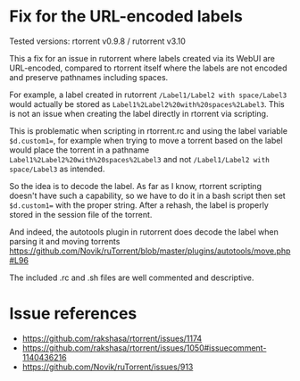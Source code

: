 # Fix for the URL-encoded labels
Tested versions: rtorrent v0.9.8 / rutorrent v3.10

This a fix for an issue in rutorrent where labels created via its WebUI are URL-encoded, compared to rtorrent itself where the labels are not encoded and preserve pathnames including spaces.

For example, a label created in rutorrent `/Label1/Label2 with space/Label3` would actually be stored as `Label1%2Label2%20with%20spaces%2Label3`. This is not an issue when creating the label directly in rtorrent via scripting.

This is problematic when scripting in rtorrent.rc and using the label variable `$d.custom1=`, for example when trying to move a torrent based on the label would place the torrent in a pathname `Label1%2Label2%20with%20spaces%2Label3` and not `/Label1/Label2 with space/Label3` as intended.

So the idea is to decode the label. As far as I know, rtorrent scripting doesn't have such a capability, so we have to do it in a bash script then set `$d.custom1=` with the proper string. After a rehash, the label is properly stored in the session file of the torrent.

And indeed, the autotools plugin in rutorrent does decode the label when parsing it and moving torrents https://github.com/Novik/ruTorrent/blob/master/plugins/autotools/move.php#L96

The included .rc and .sh files are well commented and descriptive.

# Issue references
- https://github.com/rakshasa/rtorrent/issues/1174
- https://github.com/rakshasa/rtorrent/issues/1050#issuecomment-1140436216
- https://github.com/Novik/ruTorrent/issues/913
